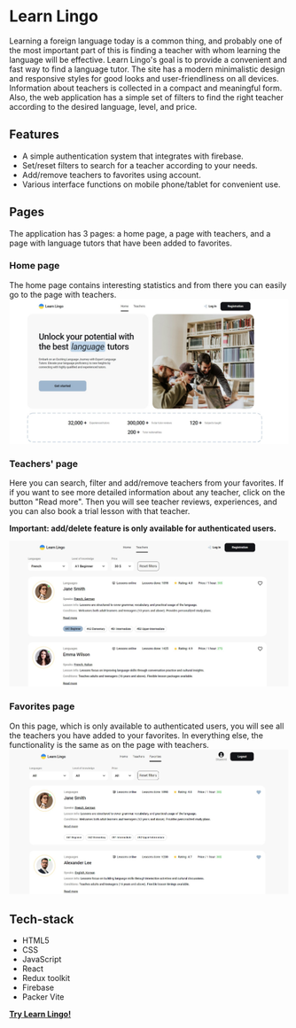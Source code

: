 # Learn Lingo

Learning a foreign language today is a common thing, and probably one of the
most important part of this is finding a teacher with whom learning the language
will be effective. Learn Lingo's goal is to provide a convenient and fast way to
find a language tutor. The site has a modern minimalistic design and responsive
styles for good looks and user-friendliness on all devices. Information about
teachers is collected in a compact and meaningful form. Also, the web
application has a simple set of filters to find the right teacher according to
the desired language, level, and price.

## Features

- A simple authentication system that integrates with firebase.
- Set/reset filters to search for a teacher according to your needs.
- Add/remove teachers to favorites using account.
- Various interface functions on mobile phone/tablet for convenient use.

## Pages

The application has 3 pages: a home page, a page with teachers, and a page with
language tutors that have been added to favorites.

### Home page

The home page contains interesting statistics and from there you can easily go
to the page with teachers.
![Web Application Home Page Screenshot](./src/assets/home-page.jpg?w=1000)

### Teachers' page

Here you can search, filter and add/remove teachers from your favorites. If if
you want to see more detailed information about any teacher, click on the button
"Read more". Then you will see teacher reviews, experiences, and you can also
book a trial lesson with that teacher.

**Important: add/delete feature is only available for authenticated users.**

![Teacher Page Screenshot](./src/assets/teachers-page.jpg?w=1000)

### Favorites page

On this page, which is only available to authenticated users, you will see all
the teachers you have added to your favorites. In everything else, the
functionality is the same as on the page with teachers.
![Favorites page screenshot](./src/assets/favorites-page.jpg?w=1000)

## Tech-stack

- HTML5
- CSS
- JavaScript
- React
- Redux toolkit
- Firebase
- Packer Vite

**[Try Learn Lingo!](https://incomparable-torte-b563cc.netlify.app/)**

